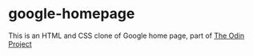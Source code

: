 # google-homepage
This is an HTML and CSS clone of Google home page, part of [The Odin Project](http://www.theodinproject.com/web-development-101/html-css)

